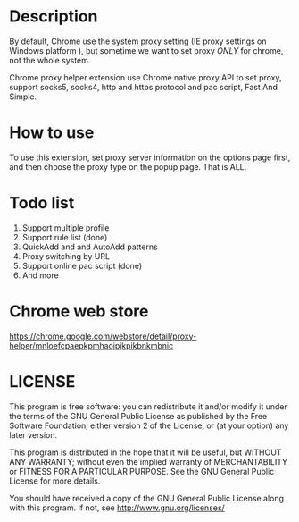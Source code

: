 # Description

By default, Chrome use the system proxy setting (IE proxy settings on Windows platform ),
but sometime we want to set proxy *ONLY* for chrome, not the whole system. 

Chrome proxy helper extension use Chrome native proxy API to set proxy, support  socks5, 
socks4, http and https protocol and pac script, Fast And Simple.


# How to use

To use this extension, set proxy server information on the options page first,
and then choose the proxy type on the popup page. That is ALL.


# Todo list

1. Support multiple profile  
2. Support rule list                  (done)
3. QuickAdd and and AutoAdd patterns
4. Proxy switching by URL
5. Support online pac script          (done) 
6. And more


# Chrome web store

<https://chrome.google.com/webstore/detail/proxy-helper/mnloefcpaepkpmhaoipjkpikbnkmbnic>

# LICENSE

This program is free software: you can redistribute it and/or modify
it under the terms of the GNU General Public License as published by
the Free Software Foundation, either version 2 of the License, or
(at your option) any later version.

This program is distributed in the hope that it will be useful,
but WITHOUT ANY WARRANTY; without even the implied warranty of
MERCHANTABILITY or FITNESS FOR A PARTICULAR PURPOSE.  See the
GNU General Public License for more details.
 
You should have received a copy of the GNU General Public License
along with this program.  If not, see <http://www.gnu.org/licenses/>


